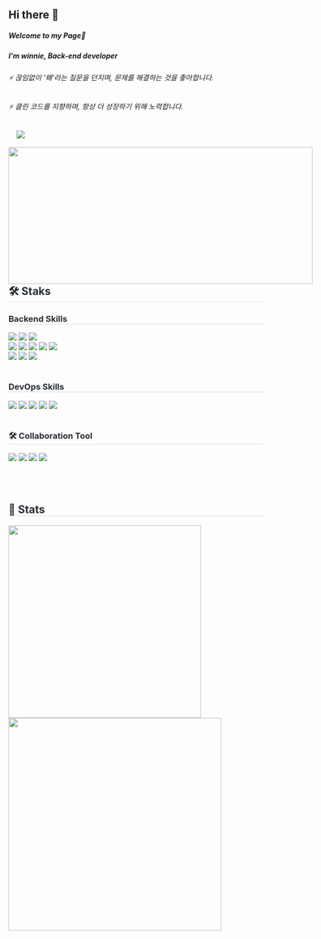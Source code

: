 <h2>Hi there 👋</h2>


##### Welcome to my Page🌟    
##### I'm winnie, Back-end developer  


###### ⚡️ 끊임없이 '왜'라는 질문을 던지며, 문제를 해결하는 것을 좋아합니다.  
###### ⚡️ 클린 코드를 지향하며, 항상 더 성장하기 위해 노력합니다.


&nbsp;&nbsp;&nbsp;&nbsp;<a href="https://imwinnie.com"><img src="https://img.shields.io/badge/Blog-181717.svg?style=flat-square&logo=GitHub&logoColor=white" style="margin=100px"/></a>
<br>
<div style="float:left;">
    <a href="https://github.com/devxb/gitanimals" >
      <img src="https://render.gitanimals.org/farms/byunyourim" width="600" height="270"/>
    </a>
</div>
<br><br><br>
<div style="text-align: left;">
    <h2 style="border-bottom: 1px solid #d8dee4; color: #282d33;"> 🛠️ Staks </h3> 
      <div style="margin: ; text-align: left;" "text-align: left;"> 
        <h3 style="border-bottom: 1px solid #d8dee4; color: #282d33;"> Backend Skills </h3> 
        <img src="https://img.shields.io/badge/Spring-6DB33F?style=flat&logo=Spring&logoColor=white">
        <img src="https://img.shields.io/badge/Spring Boot-6DB33F?style=flat&logo=Spring Boot&logoColor=white">
        <img src="https://img.shields.io/badge/Spring Security-6DB33F??style=flat&logo=Spring Security&logoColor=white">
        <br>
        <img src="https://img.shields.io/badge/java-0770AD?style=flat&logo=openjdk&logoColor=white">
        <img src="https://img.shields.io/badge/javascript-0769AD?style=flat&logo=javascript&logoColor=white">
        <img src="https://img.shields.io/badge/jquery-0769AD?style=flat&logo=jquery&logoColor=white">
        <img src="https://img.shields.io/badge/JPA-0769AD?style=flat&logo=JPA&logoColor=white">
        <img src="https://img.shields.io/badge/Mybatis-333333?style=flat&logo=Mybatis&logoColor=white">
          <br>
        <img src="https://img.shields.io/badge/Junit5-000033?style=flat&logo=Junit5&logoColor=white">
        <img src="https://img.shields.io/badge/Mockito-6DA83F?style=flat&logo=Mockito&logoColor=white">
        <img src="https://img.shields.io/badge/Gradle-666666?style=flat&logo=Gradle&logoColor=white">
          <br><br>
        <h3 style="border-bottom: 1px solid #d8dee4; color: #282d33;"> DevOps Skills </h3> 
        <img src="https://img.shields.io/badge/Docker-0088FF?style=flat&logo=Docker&logoColor=white">
        <img src="https://img.shields.io/badge/Github Action-0088FF?style=flat&logo=Github Action&logoColor=white">
        <img src="https://img.shields.io/badge/MariaDB-003588?style=flat&logo=MariaDB&logoColor=white">
        <img src="https://img.shields.io/badge/MySQL-4479A1?style=flat&logo=MySQL&logoColor=white">
        <img src="https://img.shields.io/badge/Oracle-F80000?style=flat&logo=Oracle&logoColor=white">
          <br><br>
        <h3 style="border-bottom: 1px solid #d8dee4; color: #282d33;"> 🛠️ Collaboration Tool </h4> 
        <img src="https://img.shields.io/badge/Intellij-000033?style=flat&logo=Intellij&logoColor=white">
        <img src="https://img.shields.io/badge/Eclipse-000099?style=flat&logo=Eclipse&logoColor=white">
        <img src="https://img.shields.io/badge/Git-AA0000?style=flat&logo=Git&logoColor=white">
        <img src="https://img.shields.io/badge/SVN-6699FF?style=flat&logo=SVN&logoColor=white">
    </div>
    <br><br><br>
    <div style="text-align: left;"> 
    <h2 style="border-bottom: 1px solid #d8dee4; color: #282d33;"> 🏅 Stats </h3> 
      <div style="text-align: left;"> 
        <img src="https://github-readme-stats.vercel.app/api?username=byunyourim&bg_color=60,ffffff,ffffff&title_color=000000&text_color=000000" width="380"/> 
        <img src="https://github-readme-stats.vercel.app/api/top-langs/?username=byunyourim&layout=compact&bg_color=60,ffffff,ffffff&title_color=000000&text_color=000000&exclude_repo=winnie.github.io" width="420"/> 
      </div>
    </div>


